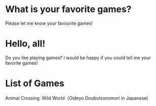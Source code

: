 # What is your favorite games?
Please let me know your favourite games!

# Hello, all!
Do you like playing games? I would be happy if you could tell me your favorite games!

# List of Games
Animal Crossing: Wild World（Oideyo Doubutsunomori in Japanese)
